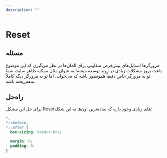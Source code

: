 ```yaml
---
description: ""
---
```


# Reset

## مسئله

مرورگرها استایل‌های پیش‌فرض متفاوتی برای المان‌ها در نظر می‌گیرن
که این موضوع باعث بروز مشکلات زیادی در روند توسعه میشه؛
به عنوان مثال ممکنه ظاهر سایت شما تو یه مرورگر خاص دقیقاً همونطور باشه که می‌خواید،
اما تو یه مرورگر دیگه کاملاً به‌هم‌ریخته باشه.

## راه‌حل

برای حل این مشکل Resetهای زیادی وجود داره
که ساده‌ترین اون‌ها به این شکله:

```css
*,
*::before,
*::after {
  box-sizing: border-box;

  margin: 0;
  padding: 0;
}
```
